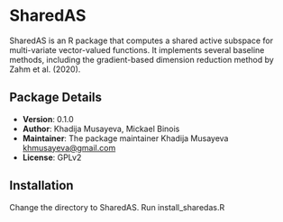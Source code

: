 # SharedAS

SharedAS is an R package that computes a shared active subspace for multi-variate vector-valued functions. It implements several baseline methods, including the gradient-based dimension reduction method by Zahm et al. (2020).

## Package Details

- **Version**: 0.1.0
- **Author**: Khadija Musayeva, Mickael Binois
- **Maintainer**: The package maintainer Khadija Musayeva <khmusayeva@gmail.com>
- **License**: GPLv2

## Installation
Change the directory to SharedAS. Run install_sharedas.R
